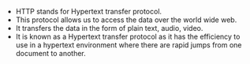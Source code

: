- HTTP stands for Hypertext transfer protocol.
- This protocol allows us to access the data over the world wide web.
- It transfers the data in the form of plain text, audio, video.
- It is known as a Hypertext transfer protocol as it has the efficiency to use in a hypertext environment where there are rapid jumps from one document to another.